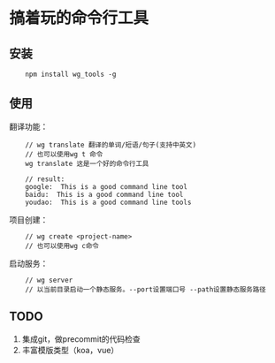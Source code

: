 # 搞着玩的命令行工具


## 安装
```shell
    npm install wg_tools -g
```

## 使用

翻译功能：
```shell
    // wg translate 翻译的单词/短语/句子(支持中英文)
    // 也可以使用wg t 命令
    wg translate 这是一个好的命令行工具

    // result:
    google:  This is a good command line tool
    baidu:  This is a good command line tool
    youdao:  This is a good command line tools

```

项目创建：
```shell
    // wg create <project-name>
    // 也可以使用wg c命令
```

启动服务：
```shell
    // wg server
    // 以当前目录启动一个静态服务。--port设置端口号 --path设置静态服务路径
```

## TODO

1. 集成git，做precommit的代码检查
2. 丰富模版类型（koa，vue）

